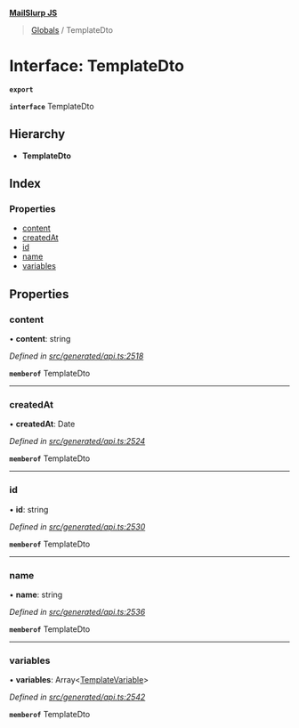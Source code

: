 **[MailSlurp JS](../README.md)**

> [Globals](../README.md) / TemplateDto

# Interface: TemplateDto

**`export`** 

**`interface`** TemplateDto

## Hierarchy

* **TemplateDto**

## Index

### Properties

* [content](templatedto.md#content)
* [createdAt](templatedto.md#createdat)
* [id](templatedto.md#id)
* [name](templatedto.md#name)
* [variables](templatedto.md#variables)

## Properties

### content

•  **content**: string

*Defined in [src/generated/api.ts:2518](https://github.com/mailslurp/mailslurp-client/blob/f5ab9d3/src/generated/api.ts#L2518)*

**`memberof`** TemplateDto

___

### createdAt

•  **createdAt**: Date

*Defined in [src/generated/api.ts:2524](https://github.com/mailslurp/mailslurp-client/blob/f5ab9d3/src/generated/api.ts#L2524)*

**`memberof`** TemplateDto

___

### id

•  **id**: string

*Defined in [src/generated/api.ts:2530](https://github.com/mailslurp/mailslurp-client/blob/f5ab9d3/src/generated/api.ts#L2530)*

**`memberof`** TemplateDto

___

### name

•  **name**: string

*Defined in [src/generated/api.ts:2536](https://github.com/mailslurp/mailslurp-client/blob/f5ab9d3/src/generated/api.ts#L2536)*

**`memberof`** TemplateDto

___

### variables

•  **variables**: Array\<[TemplateVariable](../modules/templatevariable.md)>

*Defined in [src/generated/api.ts:2542](https://github.com/mailslurp/mailslurp-client/blob/f5ab9d3/src/generated/api.ts#L2542)*

**`memberof`** TemplateDto
